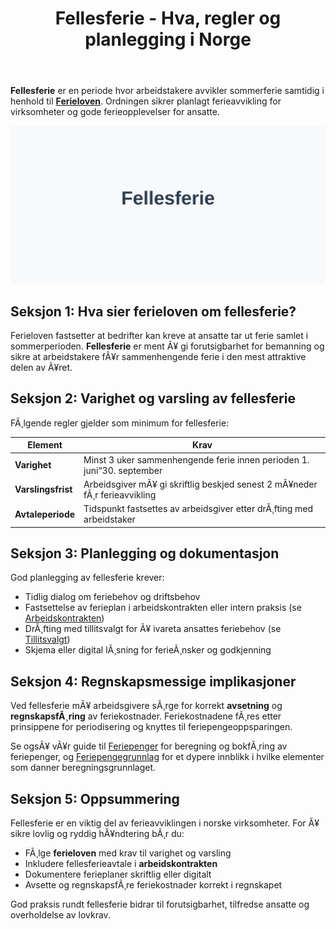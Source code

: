 ﻿---
title: "Fellesferie - Hva, regler og planlegging i Norge"
meta_title: "Fellesferie - Hva, regler og planlegging i Norge"
meta_description: '**Fellesferie** er en periode hvor arbeidstakere avvikler sommerferie samtidig i henhold til **[Ferieloven](/blogs/regnskap/ferieloven "Ferieloven “ Lov om fe...'
slug: fellesferie
type: blog
layout: pages/single
---

**Fellesferie** er en periode hvor arbeidstakere avvikler sommerferie samtidig i henhold til **[Ferieloven](/blogs/regnskap/ferieloven "Ferieloven “ Lov om ferie av 29. april 1988 nr. 21")**. Ordningen sikrer planlagt ferieavvikling for virksomheter og gode ferieopplevelser for ansatte.

![Fellesferie](fellesferie-image.svg)

## Seksjon 1: Hva sier ferieloven om fellesferie?

Ferieloven fastsetter at bedrifter kan kreve at ansatte tar ut ferie samlet i sommerperioden. **Fellesferie** er ment Ã¥ gi forutsigbarhet for bemanning og sikre at arbeidstakere fÃ¥r sammenhengende ferie i den mest attraktive delen av Ã¥ret.

## Seksjon 2: Varighet og varsling av fellesferie

FÃ¸lgende regler gjelder som minimum for fellesferie:

| Element           | Krav                                                          |
|-------------------|---------------------------------------------------------------|
| **Varighet**      | Minst 3 uker sammenhengende ferie innen perioden 1. juni“30. september |
| **Varslingsfrist**| Arbeidsgiver mÃ¥ gi skriftlig beskjed senest 2 mÃ¥neder fÃ¸r ferieavvikling |
| **Avtaleperiode** | Tidspunkt fastsettes av arbeidsgiver etter drÃ¸fting med arbeidstaker |

## Seksjon 3: Planlegging og dokumentasjon

God planlegging av fellesferie krever:

* Tidlig dialog om feriebehov og driftsbehov
 * Fastsettelse av ferieplan i arbeidskontrakten eller intern praksis (se [Arbeidskontrakten](/blogs/regnskap/arbeidskontrakten "Arbeidskontrakten “ Roller og Ansvar i Norsk Arbeidsliv og Regnskap"))
 * DrÃ¸fting med tillitsvalgt for Ã¥ ivareta ansattes feriebehov (se [Tillitsvalgt](/blogs/regnskap/tillitsvalgt "Tillitsvalgt “ Rolle og ansvar i norsk regnskap"))
 * Skjema eller digital lÃ¸sning for ferieÃ¸nsker og godkjenning

## Seksjon 4: Regnskapsmessige implikasjoner

Ved fellesferie mÃ¥ arbeidsgivere sÃ¸rge for korrekt **avsetning** og **regnskapsfÃ¸ring** av feriekostnader. Feriekostnadene fÃ¸res etter prinsippene for periodisering og knyttes til feriepengeoppsparingen.

Se ogsÃ¥ vÃ¥r guide til [Feriepenger](/blogs/regnskap/hva-er-feriepenger "Hva er Feriepenger? Komplett Guide til Beregning og RegnskapsfÃ¸ring") for beregning og bokfÃ¸ring av feriepenger, og [Feriepengegrunnlag](/blogs/regnskap/feriepengegrunnlag "Feriepengegrunnlag: Grunnlag for beregning av feriepenger i Norge") for et dypere innblikk i hvilke elementer som danner beregningsgrunnlaget.

## Seksjon 5: Oppsummering

Fellesferie er en viktig del av ferieavviklingen i norske virksomheter. For Ã¥ sikre lovlig og ryddig hÃ¥ndtering bÃ¸r du:

* FÃ¸lge **ferieloven** med krav til varighet og varsling
* Inkludere fellesferieavtale i **arbeidskontrakten**
* Dokumentere ferieplaner skriftlig eller digitalt
* Avsette og regnskapsfÃ¸re feriekostnader korrekt i regnskapet

God praksis rundt fellesferie bidrar til forutsigbarhet, tilfredse ansatte og overholdelse av lovkrav.







